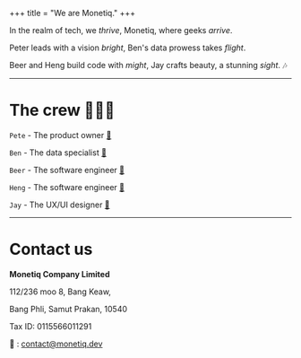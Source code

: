 +++
title = "We are Monetiq."
+++

In the realm of tech, we *thrive*, Monetiq, where geeks *arrive*.

Peter leads with a vision *bright*, Ben's data prowess takes *flight*.

Beer and Heng build code with *might*, Jay crafts beauty, a stunning *sight*. 🎶

---

# The crew 🧑‍🤝‍🧑

`Pete` - The product owner [🔗](https://www.linkedin.com/in/chanvit-s-292642198/)

`Ben` - The data specialist [🔗](https://www.linkedin.com/in/nopdanai-dejvorakul/)

`Beer` - The software engineer [🔗](https://www.linkedin.com/in/borrabeer/)

`Heng` - The software engineer [🔗](https://www.linkedin.com/in/ramil-arthan-397349170/)

`Jay` - The UX/UI designer [🔗](https://www.linkedin.com/in/thanapon-matikanon/)

---

# Contact us

**Monetiq Company Limited**

112/236 moo 8, Bang Keaw,

Bang Phli, Samut Prakan, 10540

Tax ID: 0115566011291

📧 : [contact@monetiq.dev](mailto:contact@monetiq.dev)
